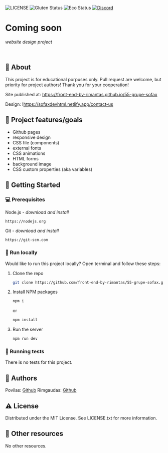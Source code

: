 ![LICENSE](https://img.shields.io/badge/license-MIT-blue.svg?style=flat-square)
![Gluten Status](https://img.shields.io/badge/Gluten-Free-green.svg)
![Eco Status](https://img.shields.io/badge/ECO-Friendly-green.svg)
[![Discord](https://discord.com/api/guilds/571393319201144843/widget.png)](https://discord.gg/dRwW4rw)

# Coming soon

_website design project_

<br>

## 🌟 About

This project is for educational porpuses only. Pull request are welcome, but priority for project authors! Thank you for your cooperation!

Site published at: https://front-end-by-rimantas.github.io/55-grupe-sofax

Design: !https://sofaxdevhtml.netlify.app/contact-us

## 🎯 Project features/goals

-   Github pages
-   responsive design
-   CSS file (components)
-   external fonts
-   CSS animations
-   HTML forms
-   background image
-   CSS custom properties (aka variables)

## 🧰 Getting Started

### 💻 Prerequisites

Node.js - _download and install_

```
https://nodejs.org
```

Git - _download and install_

```
https://git-scm.com
```

### 🏃 Run locally

Would like to run this project locally? Open terminal and follow these steps:

1. Clone the repo
    ```sh
    git clone https://github.com/front-end-by-rimantas/55-grupe-sofax.git
    ```
2. Install NPM packages
    ```sh
    npm i
    ```
    or
    ```sh
    npm install
    ```
3. Run the server
    ```sh
    npm run dev
    ```

### 🧪 Running tests

There is no tests for this project.

## 🎅 Authors

Povilas: [Github](https://github.com/PovDai)
Rimgaudas: [Github](https://github.com/RimgaudasGreenhat)


## ⚠️ License

Distributed under the MIT License. See LICENSE.txt for more information.

## 🔗 Other resources

No other resources.